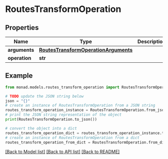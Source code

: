 # RoutesTransformOperation


## Properties

Name | Type | Description | Notes
------------ | ------------- | ------------- | -------------
**arguments** | [**RoutesTransformOperationArguments**](RoutesTransformOperationArguments.md) |  | [optional] 
**operation** | **str** |  | [optional] 

## Example

```python
from monad.models.routes_transform_operation import RoutesTransformOperation

# TODO update the JSON string below
json = "{}"
# create an instance of RoutesTransformOperation from a JSON string
routes_transform_operation_instance = RoutesTransformOperation.from_json(json)
# print the JSON string representation of the object
print(RoutesTransformOperation.to_json())

# convert the object into a dict
routes_transform_operation_dict = routes_transform_operation_instance.to_dict()
# create an instance of RoutesTransformOperation from a dict
routes_transform_operation_from_dict = RoutesTransformOperation.from_dict(routes_transform_operation_dict)
```
[[Back to Model list]](../README.md#documentation-for-models) [[Back to API list]](../README.md#documentation-for-api-endpoints) [[Back to README]](../README.md)



